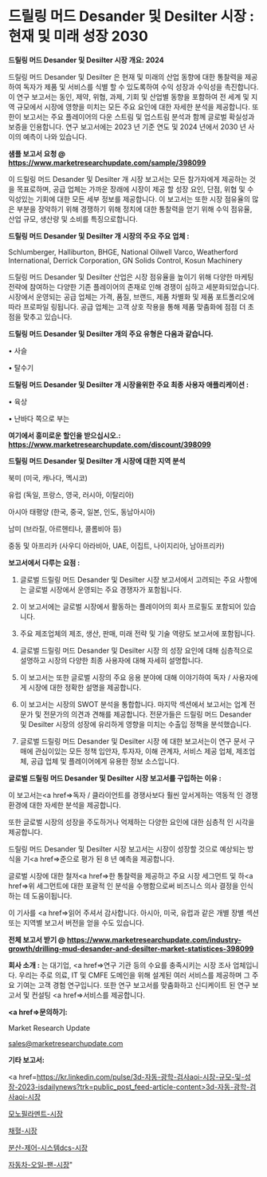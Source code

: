 # 드릴링 머드 Desander 및 Desilter 시장 : 현재 및 미래 성장 2030

<strong>드릴링 머드 Desander 및 Desilter 시장 개요: 2024</strong>

드릴링 머드 Desander 및 Desilter 은 현재 및 미래의 산업 동향에 대한 통찰력을 제공하여 독자가 제품 및 서비스를 식별 할 수 있도록하여 수익 성장과 수익성을 촉진합니다. 이 연구 보고서는 동인, 제약, 위협, 과제, 기회 및 산업별 동향을 포함하여 전 세계 및 지역 규모에서 시장에 영향을 미치는 모든 주요 요인에 대한 자세한 분석을 제공합니다. 또한이 보고서는 주요 플레이어의 다운 스트림 및 업스트림 분석과 함께 글로벌 확실성과 보증을 인용합니다. 연구 보고서에는 2023 년 기준 연도 및 2024 년에서 2030 년 사이의 예측이 나와 있습니다.



<strong>샘플 보고서 요청 @ <a href=https://www.marketresearchupdate.com/sample/398099>https://www.marketresearchupdate.com/sample/398099</a></strong>

이 드릴링 머드 Desander 및 Desilter 개 시장 보고서는 모든 참가자에게 제공하는 것을 목표로하며, 공급 업체는 가까운 장래에 시장이 제공 할 성장 요인, 단점, 위협 및 수익성있는 기회에 대한 모든 세부 정보를 제공합니다. 이 보고서는 또한 시장 점유율의 많은 부분을 장악하기 위해 경쟁하기 위해 정치에 대한 통찰력을 얻기 위해 수익 점유율, 산업 규모, 생산량 및 소비를 특징으로합니다.



<strong>드릴링 머드 Desander 및 Desilter 개 시장의 주요 주요 업체 :</strong>

Schlumberger, Halliburton, BHGE, National Oilwell Varco, Weatherford International, Derrick Corporation, GN Solids Control, Kosun Machinery

드릴링 머드 Desander 및 Desilter 산업은 시장 점유율을 높이기 위해 다양한 마케팅 전략에 참여하는 다양한 기존 플레이어의 존재로 인해 경쟁이 심하고 세분화되었습니다. 시장에서 운영되는 공급 업체는 가격, 품질, 브랜드, 제품 차별화 및 제품 포트폴리오에 따라 프로파일 링됩니다. 공급 업체는 고객 상호 작용을 통해 제품 맞춤화에 점점 더 초점을 맞추고 있습니다.



<strong>드릴링 머드 Desander 및 Desilter 개의 주요 유형은 다음과 같습니다.</strong>

• 사슬

• 탈수기



<strong>드릴링 머드 Desander 및 Desilter 개 시장을위한 주요 최종 사용자 애플리케이션 :</strong>

• 육상

• 난바다 쪽으로 부는



<strong>여기에서 흥미로운 할인을 받으십시오.: <a href=https://www.marketresearchupdate.com/discount/398099>https://www.marketresearchupdate.com/discount/398099</a></strong>



<strong>드릴링 머드 Desander 및 Desilter 개 시장에 대한 지역 분석</strong>

북미 (미국, 캐나다, 멕시코)

유럽 (독일, 프랑스, 영국, 러시아, 이탈리아)

아시아 태평양 (한국, 중국, 일본, 인도, 동남아시아)

남미 (브라질, 아르헨티나, 콜롬비아 등)

중동 및 아프리카 (사우디 아라비아, UAE, 이집트, 나이지리아, 남아프리카)



<strong>보고서에서 다루는 요점 :</strong>

1. 글로벌 드릴링 머드 Desander 및 Desilter 시장 보고서에서 고려되는 주요 사항에는 글로벌 시장에서 운영되는 주요 경쟁자가 포함됩니다.

2. 이 보고서에는 글로벌 시장에서 활동하는 플레이어의 회사 프로필도 포함되어 있습니다.

3. 주요 제조업체의 제조, 생산, 판매, 미래 전략 및 기술 역량도 보고서에 포함됩니다.

4. 글로벌 드릴링 머드 Desander 및 Desilter 시장 의 성장 요인에 대해 심층적으로 설명하고 시장의 다양한 최종 사용자에 대해 자세히 설명합니다.

5. 이 보고서는 또한 글로벌 시장의 주요 응용 분야에 대해 이야기하여 독자 / 사용자에게 시장에 대한 정확한 설명을 제공합니다.

6. 이 보고서는 시장의 SWOT 분석을 통합합니다. 마지막 섹션에서 보고서는 업계 전문가 및 전문가의 의견과 견해를 제공합니다. 전문가들은 드릴링 머드 Desander 및 Desilter 시장의 성장에 유리하게 영향을 미치는 수출입 정책을 분석했습니다.

7. 글로벌 드릴링 머드 Desander 및 Desilter 시장 에 대한 보고서는이 연구 문서 구매에 관심이있는 모든 정책 입안자, 투자자, 이해 관계자, 서비스 제공 업체, 제조업체, 공급 업체 및 플레이어에게 유용한 정보 소스입니다.



<strong>글로벌 드릴링 머드 Desander 및 Desilter 시장 보고서를 구입하는 이유 :</strong>

이 보고서는<a href=>독자 / 클</a>라이언트를 경쟁사보다 훨씬 앞서게하는 역동적 인 경쟁 환경에 대한 자세한 분석을 제공합니다.

또한 글로벌 시장의 성장을 주도하거나 억제하는 다양한 요인에 대한 심층적 인 시각을 제공합니다.

드릴링 머드 Desander 및 Desilter 시장 보고서는 시장이 성장할 것으로 예상되는 방식을 기<a href=>준으로</a> 평가 된 8 년 예측을 제공합니다.

글로벌 시장에 대한 철저<a href=>한 통찰력</a>을 제공하고 주요 시장 세그먼트 및 하<a href=>위 세그</a>먼트에 대한 포괄적 인 분석을 수행함으로써 비즈니스 의사 결정을 인식하는 데 도움이됩니다.

이 기사를 <a href=>읽어 주</a>셔서 감사합니다. 아시아, 미국, 유럽과 같은 개별 장별 섹션 또는 지역별 보고서 버전을 얻을 수도 있습니다.



<strong>전체 보고서 받기 @ <a href=https://www.marketresearchupdate.com/industry-growth/drilling-mud-desander-and-desilter-market-statistices-398099>https://www.marketresearchupdate.com/industry-growth/drilling-mud-desander-and-desilter-market-statistices-398099</a></strong>



<strong>회사 소개 :</strong>
는 대기업, <a href=>연구 기</a>관 등의 수요를 충족시키는 시장 조사 업체입니다. 우리는 주로 의료, IT 및 CMFE 도메인을 위해 설계된 여러 서비스를 제공하며 그 주요 기여는 고객 경험 연구입니다. 또한 연구 보고서를 맞춤화하고 신디케이트 된 연구 보고서 및 컨설팅 <a href=>서비</a>스를 제공합니다.



<strong><a href=>문의하기:</a></strong>

Market Research Update

sales@marketresearchupdate.com



<strong>기타 보고서:</strong>

<a href=https://kr.linkedin.com/pulse/3d-자동-광학-검사aoi-시장-규모-및-성장-2023-isdailynews?trk=public_post_feed-article-content>3d-자동-광학-검사aoi-시장</a>

<a href=https://www.linkedin.com/pulse/모노필라멘트-시장-경쟁-분석-및-성장-잠재력-2029-survey-savvy-insights-360-analysis/>모노필라멘트-시장</a>

<a href=https://www.linkedin.com/pulse/채혈-시장-규모-및-성장-2023-analytics-avenue-adventures-24-ana-jxgbf/>채혈-시장</a>

<a href=https://www.linkedin.com/pulse/분산-제어-시스템dcs-시장-현재-및-미래-성장-2029-trend-tracking-tips-360-analysis-iqr0f/>분산-제어-시스템dcs-시장</a>

<a href=https://www.linkedin.com/pulse/자동차-오일-팬-시장-현재-및-미래-성장-2030-trendsetters-talk-360-analysis-xtuwf/>자동차-오일-팬-시장</a>"
